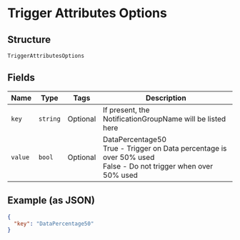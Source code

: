 
# Trigger Attributes Options

## Structure

`TriggerAttributesOptions`

## Fields

| Name | Type | Tags | Description |
|  --- | --- | --- | --- |
| `key` | `string` | Optional | If present, the NotificationGroupName will be listed here |
| `value` | `bool` | Optional | DataPercentage50<br />True - Trigger on Data percentage is over 50% used<br />False - Do not trigger when over 50% used |

## Example (as JSON)

```json
{
  "key": "DataPercentage50"
}
```

